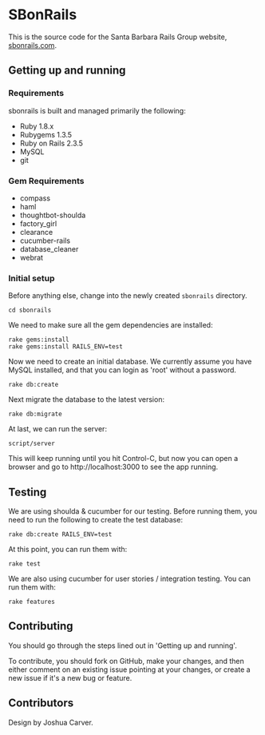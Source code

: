 # SBonRails

This is the source code for the Santa Barbara Rails Group website, [sbonrails.com](http://sbonrails.com).


## Getting up and running

### Requirements

sbonrails is built and managed primarily the following:

 * Ruby 1.8.x
 * Rubygems 1.3.5
 * Ruby on Rails 2.3.5
 * MySQL
 * git

### Gem Requirements
  * compass
  * haml
  * thoughtbot-shoulda
  * factory_girl
  * clearance
  * cucumber-rails
  * database_cleaner
  * webrat

### Initial setup

Before anything else, change into the newly created `sbonrails` directory.

    cd sbonrails

We need to make sure all the gem dependencies are installed:

    rake gems:install
    rake gems:install RAILS_ENV=test

Now we need to create an initial database. We currently assume you have MySQL installed, and that you can login as 'root' without a password.

    rake db:create

Next migrate the database to the latest version:

    rake db:migrate

At last, we can run the server:

    script/server

This will keep running until you hit Control-C, but now you can open a browser and go to http://localhost:3000 to see the app running.

## Testing

We are using shoulda & cucumber for our testing. Before running them, you need to run the following to create the test database:

    rake db:create RAILS_ENV=test

At this point, you can run them with:

    rake test

We are also using cucumber for user stories / integration testing. You can run them with:

    rake features


## Contributing

You should go through the steps lined out in 'Getting up and running'.

To contribute, you should fork on GitHub, make your changes, and then either comment on an existing issue pointing at your changes, or create a new issue if it's a new bug or feature.

## Contributors

Design by Joshua Carver.


